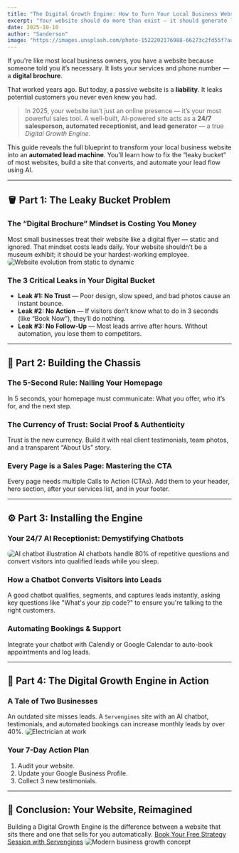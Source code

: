 ```yaml
---
title: "The Digital Growth Engine: How to Turn Your Local Business Website into an Automated Lead Machine"
excerpt: "Your website should do more than exist — it should generate leads, build trust, and close clients 24/7. Learn how to transform your local business site into a self-sustaining Digital Growth Engine."
date: 2025-10-10
author: "Sanderson"
image: "https://images.unsplash.com/photo-1522202176988-66273c2fd55f?auto=format&fit=crop&w=1200&q=80"
---
```


If you're like most local business owners, you have a website because someone told you it’s necessary. It lists your services and phone number — a **digital brochure**.

That worked years ago. But today, a passive website is a **liability**. It leaks potential customers you never even knew you had.

> In 2025, your website isn’t just an online presence — it’s your most powerful sales tool. A well-built, AI-powered site acts as a **24/7 salesperson, automated receptionist, and lead generator** — a true *Digital Growth Engine.*

This guide reveals the full blueprint to transform your local business website into an **automated lead machine**. You’ll learn how to fix the “leaky bucket” of most websites, build a site that converts, and automate your lead flow using AI.

---

## 🪣 Part 1: The Leaky Bucket Problem

### The “Digital Brochure” Mindset is Costing You Money
Most small businesses treat their website like a digital flyer — static and ignored. That mindset costs leads daily. Your website shouldn’t be a museum exhibit; it should be your hardest-working employee.
<img src="https://images.unsplash.com/photo-1498050108023-c5249f4df085?auto=format&fit=crop&w=1200&q=80" alt="Website evolution from static to dynamic" style="border-radius: 8px;" />

### The 3 Critical Leaks in Your Digital Bucket
- **Leak #1: No Trust** — Poor design, slow speed, and bad photos cause an instant bounce.
- **Leak #2: No Action** — If visitors don’t know what to do in 3 seconds (like “Book Now”), they’ll do nothing.
- **Leak #3: No Follow-Up** — Most leads arrive after hours. Without automation, you lose them to competitors.

---

## 🚗 Part 2: Building the Chassis

### The 5-Second Rule: Nailing Your Homepage
In 5 seconds, your homepage must communicate: What you offer, who it’s for, and the next step.


### The Currency of Trust: Social Proof & Authenticity
Trust is the new currency. Build it with real client testimonials, team photos, and a transparent “About Us” story.

### Every Page is a Sales Page: Mastering the CTA
Every page needs multiple Calls to Action (CTAs). Add them to your header, hero section, after your services list, and in your footer.


---

## ⚙️ Part 3: Installing the Engine

### Your 24/7 AI Receptionist: Demystifying Chatbots
<img src="https://images.unsplash.com/photo-1593642532973-d31b6557fa68?auto=format&fit=crop&w=1200&q=80" alt="AI chatbot illustration" style="border-radius: 8px;" />
AI chatbots handle 80% of repetitive questions and convert visitors into qualified leads while you sleep.

### How a Chatbot Converts Visitors into Leads
A good chatbot qualifies, segments, and captures leads instantly, asking key questions like "What's your zip code?" to ensure you're talking to the right customers.

### Automating Bookings & Support
Integrate your chatbot with Calendly or Google Calendar to auto-book appointments and log leads.

---

## 🚀 Part 4: The Digital Growth Engine in Action

### A Tale of Two Businesses
An outdated site misses leads. A `Servengines` site with an AI chatbot, testimonials, and automated bookings can increase monthly leads by over 40%.
<img src="https://images.unsplash.com/photo-1556761175-5973dc0f32e7?auto=format&fit=crop&w=1200&q=80" alt="Electrician at work" style="border-radius: 8px;" />

### Your 7-Day Action Plan
1.  Audit your website.
2.  Update your Google Business Profile.
3.  Collect 3 new testimonials.

---

## 🧱 Conclusion: Your Website, Reimagined
Building a Digital Growth Engine is the difference between a website that sits there and one that sells for you automatically.
[Book Your Free Strategy Session with Servengines](https://servengines.com/contact)
<img src="https://images.unsplash.com/photo-1531297484001-80022131f5a1?auto=format&fit=crop&w=1200&q=80" alt="Modern business growth concept" style="border-radius: 8px;" />